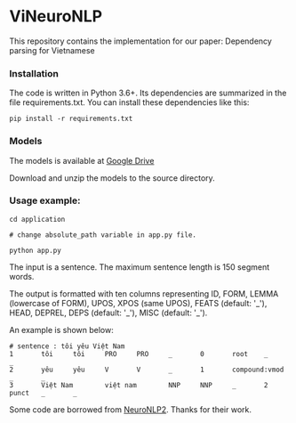 # ViNeuroNLP
This repository contains the implementation for our paper: Dependency parsing for Vietnamese

### Installation
The code is written in Python 3.6+. Its dependencies are summarized in the file requirements.txt. You can install these dependencies like this:
```shell
pip install -r requirements.txt
```

### Models
The models is available at [Google Drive](https://drive.google.com/file/d/1SMwPGOrhPEZecQfCTtiZa7MfTJaKav0G/view?usp=sharing)

Download and unzip the models to the source directory.

### Usage example:
```shell
cd application

# change absolute_path variable in app.py file.

python app.py
```
The input is a sentence. The maximum sentence length is 150 segment words.

The output is formatted with ten columns representing ID, FORM, LEMMA (lowercase of FORM), UPOS, XPOS (same UPOS), FEATS (default: '\_'), HEAD, DEPREL, DEPS (default: '\_'), MISC (default: '\_').

An example is shown below:
```
# sentence : tôi yêu Việt Nam
1       tôi     tôi     PRO     PRO     _       0       root    _       _
2       yêu     yêu     V       V       _       1       compound:vmod   _       _
3       Việt Nam        việt nam        NNP     NNP     _       2       punct   _       _
```

Some code are borrowed from [NeuroNLP2](https://github.com/XuezheMax/NeuroNLP2). Thanks for their work.
